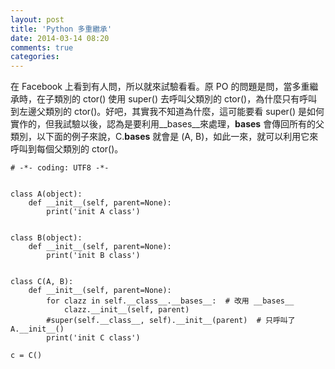 ```yaml
---
layout: post
title: 'Python 多重繼承'
date: 2014-03-14 08:20
comments: true
categories: 
---
```

在 Facebook 上看到有人問，所以就來試驗看看。原 PO 的問題是問，當多重繼承時，在子類別的 ctor() 使用 super() 去呼叫父類別的 ctor()，為什麼只有呼叫到左邊父類別的 ctor()。好吧，其實我不知道為什麼，這可能要看 super() 是如何實作的，但我試驗以後，認為是要利用__bases__來處理，__bases__ 會傳回所有的父類別，以下面的例子來說，C.__bases__ 就會是 (A, B)，如此一來，就可以利用它來呼叫到每個父類別的 ctor()。

```
# -*- coding: UTF8 -*-


class A(object):
    def __init__(self, parent=None):
        print('init A class')


class B(object):
    def __init__(self, parent=None):
        print('init B class')


class C(A, B):
    def __init__(self, parent=None):
        for clazz in self.__class__.__bases__:  # 改用 __bases__
            clazz.__init__(self, parent)
        #super(self.__class__, self).__init__(parent)  # 只呼叫了 A.__init__()
        print('init C class')

c = C()
```